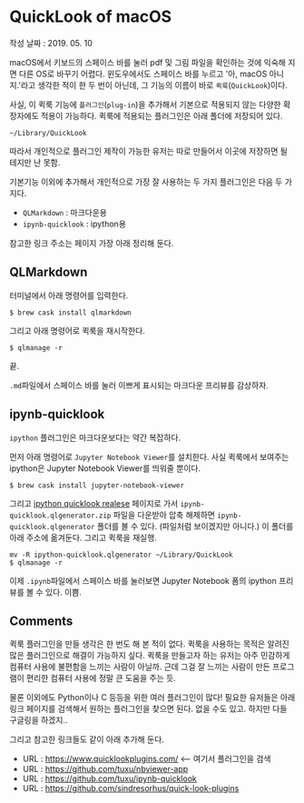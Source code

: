 # QuickLook of macOS #

작성 날짜 : 2019. 05. 10

macOS에서 키보드의 스페이스 바를 눌러 pdf 및 그림 파일을 확인하는 것에 익숙해 지면 다른 OS로 바꾸기 어렵다.
윈도우에서도 스페이스 바를 누르고 '아, macOS 아니지.'라고 생각한 적이 한 두 번이 아닌데,
그 기능의 이름이 바로 `퀵룩`(`QuickLook`)이다.

사실, 이 퀵룩 기능에 `플러그인`(`plug-in`)을 추가해서 기본으로 적용되지 않는 다양한 확장자에도 적용이 가능하다.
퀵룩에 적용되는 플러그인은 아래 폴더에 저장되어 있다.

	~/Library/QuickLook

따라서 개인적으로 플러그인 제작이 가능한 유저는 따로 만들어서 이곳에 저장하면 될 테지만 난 못함.


기본기능 이외에 추가해서 개인적으로 가장 잘 사용하는 두 가지 플러그인은 다음 두 가지다. 

  * `QLMarkdown` : 마크다운용
  * `ipynb-quicklook` : ipython용

참고한 링크 주소는 페이지 가장 아래 정리해 둔다. 


## QLMarkdown ##

터미널에서 아래 명령어를 입력한다.

	$ brew cask install qlmarkdown

그리고 아래 명령어로 퀵룩을 재시작한다.

	$ qlmanage -r

끝.

`.md`파일에서 스페이스 바를 눌러 이쁘게 표시되는 마크다운 프리뷰를 감상하자.



## ipynb-quicklook ##

`ipython` 플러그인은 마크다운보다는 약간 복잡하다.

먼저 아래 명령어로 `Jupyter Notebook Viewer`를 설치한다.
사실 퀵룩에서 보여주는 ipython은 Jupyter Notebook Viewer를 띄워줄 뿐이다.
	
	$ brew cask install jupyter-notebook-viewer


그리고 [ipython quicklook realese](https://github.com/tuxu/ipynb-quicklook/releases) 페이지로 가서 
`ipynb-quicklook.qlgenerator.zip` 파일을 다운받아 압축 해제하면 `ipynb-quicklook.qlgenerator` 폴더를 볼 수 있다.
(파일처럼 보이겠지만 아니다.) 이 폴더를 아래 주소에 옮겨둔다. 그리고 퀵룩을 재실행.

	mv -R ipython-quicklook.qlgenerator ~/Library/QuickLook
	$ qlmanage -r

이제 `.ipynb`파일에서 스페이스 바를 눌러보면 Jupyter Notebook 폼의 ipython 프리뷰를 볼 수 있다. 이쁨.


## Comments ##

퀵룩 플러그인을 만들 생각은 한 번도 해 본 적이 없다.
퀵룩을 사용하는 목적은 알려진 많은 플러그인으로 해결이 가능하지 싶다. 
퀵룩을 만들고자 하는 유저는 아주 민감하게 컴퓨터 사용에 불편함을 느끼는 사람이 아닐까.
근데 그걸 잘 느끼는 사람이 만든 프로그램이 편리한 컴퓨터 사용에 정말 큰 도움을 주는 듯.

물론 이외에도 Python이나 C 등등을 위한 여러 플러그인이 많다!
필요한 유저들은 아래 링크 페이지를 검색해서 원하는 플러그인을 찾으면 된다. 
없을 수도 있고. 하지만 다들 구글링을 하겠지..

그리고 참고한 링크들도 같이 아래 추가해 둔다.

  * URL : https://www.quicklookplugins.com/ <-- 여기서 플러그인을 검색
  * URL : https://github.com/tuxu/nbviewer-app
  * URL : https://github.com/tuxu/ipynb-quicklook
  * URL : https://github.com/sindresorhus/quick-look-plugins 
